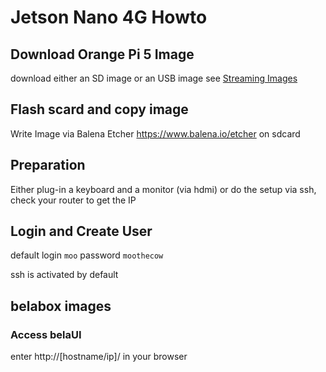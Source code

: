 # Jetson Nano 4G Howto
## Download Orange Pi 5 Image
download either an SD image or an USB image see [Streaming Images](https://github.com/moo-the-cow/Streaming-Images)
## Flash scard and copy image
Write Image via Balena Etcher https://www.balena.io/etcher on sdcard 
## Preparation
Either plug-in a keyboard and a monitor (via hdmi) or do the setup via ssh, check your router to get the IP
## Login and Create User
default login `moo` password `moothecow`

ssh is activated by default

## belabox images
### Access belaUI
enter http://[hostname/ip]/ in your browser